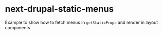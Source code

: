 # next-drupal-static-menus

Example to show how to fetch menus in `getStaticProps` and render in layout components.

